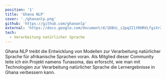 ```yaml
---
position: '1'
title: 'Ghana NLP'
cover: './ghananlp.png'
github: 'https://github.com/ghananlp'
external: 'https://docs.google.com/document/d/1D8Ui_i2pqII1tRHRVLfgiXr2k0jaeCJWib1UTQ1-WJg/edit?usp=sharing'
tech:
  - Verarbeitung natürlicher Sprache
---
```


Ghana NLP treibt die Entwicklung von Modellen zur Verarbeitung natürlicher Sprache für afrikanische Sprachen voran. Als Mitglied dieser Community leite ich ein Projekt namens Tunasoma, das erforscht, wie man mit Technologien zur Verarbeitung natürlicher Sprache die Lernergebnisse in Ghana verbessern kann.
